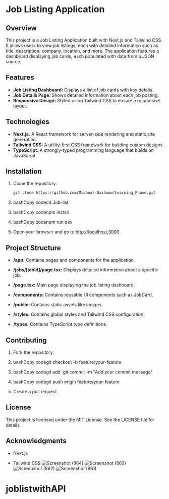 # Job Listing Application

## Overview
This project is a Job Listing Application built with Next.js and Tailwind CSS. It allows users to view job listings, each with detailed information such as title, description, company, location, and more. The application features a dashboard displaying job cards, each populated with data from a JSON source.

## Features
- **Job Listing Dashboard:** Displays a list of job cards with key details.
- **Job Details Page:** Shows detailed information about each job posting.
- **Responsive Design:** Styled using Tailwind CSS to ensure a responsive layout.

## Technologies
- **Next.js:** A React framework for server-side rendering and static site generation.
- **Tailwind CSS:** A utility-first CSS framework for building custom designs.
- **TypeScript:** A strongly-typed programming language that builds on JavaScript.

## Installation
1. Clone the repository:

   ```bash
   git clone https://github.com/Micheal-Gashaww/Learning_Phase.git
1.  bashCopy codecd Job-list
    
2.  bashCopy codenpm install
    
3.  bashCopy codenpm run dev
    
4.  Open your browser and go to [http://localhost:3000](http://localhost:3000)
    

Project Structure
-----------------

*   **/app:** Contains pages and components for the application.
    
*   **/jobs/\[jobId\]/page.tsx:** Displays detailed information about a specific job.
    
*   **/page.tsx:** Main page displaying the job listing dashboard.
    
*   **/components:** Contains reusable UI components such as JobCard.
    
*   **/public:** Contains static assets like images.
    
*   **/styles:** Contains global styles and Tailwind CSS configuration.
    
*   **/types:** Contains TypeScript type definitions.
    

Contributing
------------

1.  Fork the repository.
    
2.  bashCopy codegit checkout -b feature/your-feature
    
3.  bashCopy codegit add .git commit -m "Add your commit message"
    
4.  bashCopy codegit push origin feature/your-feature
    
5.  Create a pull request.
    

License
-------

This project is licensed under the MIT License. See the LICENSE file for details.

Acknowledgments
---------------

*   Next.js
    
*   Tailwind CSS
![Screenshot (864)](https://github.com/user-attachments/assets/1945e690-27d4-41f5-b327-ebcac1a424eb)
![Screenshot (863)](https://github.com/user-attachments/assets/14b0b11f-255f-4a05-b840-80e79416ab31)
![Screenshot (862)](https://github.com/user-attachments/assets/bc30c7d5-8d08-48ce-b242-9fe69ca919e5)
![Screenshot (861)](https://github.com/user-attachments/assets/9414991f-5e2b-4d2f-8544-ceded0f2b2cc)

# joblistwithAPI
